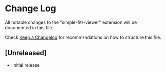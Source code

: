 # Change Log

All notable changes to the "simple-fits-viewer" extension will be documented in this file.

Check [Keep a Changelog](http://keepachangelog.com/) for recommendations on how to structure this file.

## [Unreleased]

- Initial release